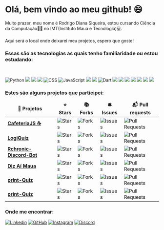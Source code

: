 <h1>Olá, bem vindo ao meu github! 😄</h1>

<p>Muito prazer, meu nome é Rodrigo Diana Siqueira, estou cursando Ciência da Computação👨‍💻 no IMT(Instituto Mauá e Tecnologia)💻.<br>
  <br>Aqui será o local onde deixarei meu projetos, espero que goste!</p>

<h3>Essas são as tecnologias as quais tenho familiaridade ou estou estudando:</h3> <br>

<p>
<img src="https://img.shields.io/badge/Python-3776AB?style=for-the-badge&logo=python&logoColor=white" alt="Python">
<img src="https://img.shields.io/badge/Heroku-430098?style=for-the-badge&logo=heroku&logoColor=white">
<img src="https://img.shields.io/badge/GIT-E44C30?style=for-the-badge&logo=git&logoColor=white">
<img src="https://img.shields.io/badge/HTML5-E34F26?style=for-the-badge&logo=html5&logoColor=white">
<img src="https://img.shields.io/badge/CSS-239120?&style=for-the-badge&logo=css3&logoColor=white" alt="CSS">
<img src="https://img.shields.io/badge/JavaScript-F7DF1E?style=for-the-badge&logo=javascript&logoColor=black" alt="JavaScript">
<img src="https://img.shields.io/badge/Java-ED8B00?style=for-the-badge&logo=java&logoColor=white">
<img src="https://img.shields.io/badge/MySQL-005C84?style=for-the-badge&logo=mysql&logoColor=white">
<img src="https://img.shields.io/badge/Dart-0175C2?style=for-the-badge&logo=dart&logoColor=white" alt="Dart">
<img src="https://img.shields.io/badge/Flutter-02569B?style=for-the-badge&logo=flutter&logoColor=white">
<img src="https://img.shields.io/badge/Visual_Studio_Code-0078D4?style=for-the-badge&logo=visual%20studio%20code&logoColor=white">
<img src="https://img.shields.io/badge/Figma-F24E1E?style=for-the-badge&logo=figma&logoColor=white">
<img src="https://img.shields.io/badge/React_Router-CA4245?style=for-the-badge&logo=react-router&logoColor=white">
<img src="https://img.shields.io/badge/Bootstrap-563D7C?style=for-the-badge&logo=bootstrap&logoColor=white">
<img src="https://img.shields.io/badge/Angular-DD0031?style=for-the-badge&logo=angular&logoColor=white">
<img src="https://img.shields.io/badge/React-20232A?style=for-the-badge&logo=react&logoColor=61DAFB">

</p>


<h3> Estes são alguns projetos que participei:
  <table>
  <thead align="center">
    <tr border: none;>
      <td><b>🎁 Projetos</b></td>
      <td><b>⭐ Stars</b></td>
      <td><b>📚 Forks</b></td>
      <td><b>🛎 Issues</b></td>
      <td><b>📬 Pull requests</b></td>
    </tr>
  </thead>
  <tbody>
    <tr>
      <td><a href="https://github.com/Rodrigosiq03/CafeteriaJS"><b>CafeteriaJS ☕</b></a></td>
      <td><img alt="Stars" src="https://img.shields.io/github/stars/Rodrigosiq03/CafeteriaJS?style=flat-square&labelColor=343b41"/></td>
      <td><img alt="Forks" src="https://img.shields.io/github/forks/Rodrigosiq03/CafeteriaJS?style=flat-square&labelColor=343b41"/></td>
      <td><img alt="Issues" src="https://img.shields.io/github/issues/Rodrigosiq03/CafeteriaJS?style=flat-square&labelColor=343b41"/></td>
      <td><img alt="Pull Requests" src="https://img.shields.io/github/issues-pr/Rodrigosiq03/CafeteriaJS?style=flat-square&labelColor=343b41"/></td>
    </tr>
    <tr>
      <td><a href="https://github.com/Rodrigosiq03/LogiQuiz"><b>LogiQuiz</b></a></td>
      <td><img alt="Stars" src="https://img.shields.io/github/stars/Rodrigosiq03/LogiQuiz?style=flat-square&labelColor=343b41"/></td>
      <td><img alt="Forks" src="https://img.shields.io/github/forks/Rodrigosiq03/LogiQuiz?style=flat-square&labelColor=343b41"/></td>
      <td><img alt="Issues" src="https://img.shields.io/github/issues/Rodrigosiq03/LogiQuiz?style=flat-square&labelColor=343b41"/></td>
      <td><img alt="Pull Requests" src="https://img.shields.io/github/issues-pr/Roddrigosiq03/LogiQuiz?style=flat-square&labelColor=343b41"/></td>
    </tr>
    <tr>
      <td><a href="https://github.com/Rodrigosiq03/Rchronic-Discord-Bot"><b>Rchronic-Discord-Bot</b></a></td>
      <td><img alt="Stars" src="https://img.shields.io/github/stars/Rodrigosiq03/Rchronic-Discord-Bot?style=flat-square&labelColor=343b41"/></td>
      <td><img alt="Forks" src="https://img.shields.io/github/forks/Rodrigosiq03/Rchronic-Discord-Bot?style=flat-square&labelColor=343b41"/></td>
      <td><img alt="Issues" src="https://img.shields.io/github/issues/Rodrigosiq03/Rchronic-Discord-Bot?style=flat-square&labelColor=343b41"/></td>
      <td><img alt="Pull Requests" src="https://img.shields.io/github/issues-pr/Roddrigosiq03/Rchronic-Discord-Bot?style=flat-square&labelColor=343b41"/></td>
    </tr>
    <tr>
      <td><a href="https://github.com/BRUNO-FEVE/Diz_Ai_Maua"><b>Diz Aí Maua</b></a></td>
      <td><img alt="Stars" src="https://img.shields.io/github/stars/BRUNO-FEVE/Diz_Ai_Maua?style=flat-square&labelColor=343b41"/></td>
      <td><img alt="Forks" src="https://img.shields.io/github/forks/BRUNO-FEVE/Diz_Ai_Maua?style=flat-square&labelColor=343b41"/></td>
      <td><img alt="Issues" src="https://img.shields.io/github/issues/BRUNO-FEVE/Diz_Ai_Maua?style=flat-square&labelColor=343b41"/></td>
      <td><img alt="Pull Requests" src="https://img.shields.io/github/issues-pr/BRUNO-FEVE/Diz_Ai_Maua?style=flat-square&labelColor=343b41"/></td>
    </tr>
    <tr>
      <td><a href="https://github.com/Bidetti/print-Quiz"><b>print-Quiz</b></a></td>
      <td><img alt="Stars" src="https://img.shields.io/github/stars/Bidetti/print-Quiz?style=flat-square&labelColor=343b41"/></td>
      <td><img alt="Forks" src="https://img.shields.io/github/forks/Bidetti/print-Quiz?style=flat-square&labelColor=343b41"/></td>
      <td><img alt="Issues" src="https://img.shields.io/github/issues/Bidetti/print-Quiz?style=flat-square&labelColor=343b41"/></td>
      <td><img alt="Pull Requests" src="https://img.shields.io/github/issues-pr/Bidetti/print-Quiz?style=flat-square&labelColor=343b41"/></td>
    </tr>
    <tr>
      <td><a href="github.com/Rodrigosiq03/ReactCafeteriaDevJS"><b>print-Quiz</b></a></td>
      <td><img alt="Stars" src="https://img.shields.io/github/stars/Rodrigosiq03/ReactCafeteriaDevJS?style=flat-square&labelColor=343b41"/></td>
      <td><img alt="Forks" src="https://img.shields.io/github/forks/Rodrigosiq03/ReactCafeteriaDevJS?style=flat-square&labelColor=343b41"/></td>
      <td><img alt="Issues" src="https://img.shields.io/github/issues/Rodrigosiq03/ReactCafeteriaDevJS?style=flat-square&labelColor=343b41"/></td>
      <td><img alt="Pull Requests" src="https://img.shields.io/github/issues-pr/Rodrigosiq03/ReactCafeteriaDevJS?style=flat-square&labelColor=343b41"/></td>
    </tr>
    
  </tbody>
</table>
  
<h3>Onde me encontrar:</h3>

<p>  
<a href="https://www.linkedin.com/in/rodrigo-siqueira-76955822b/" target="_blank"><img alt="Linkedin" src="https://img.shields.io/badge/LinkedIn-0077B5?style=for-the-badge&logo=linkedin&logoColor=white"></a>
<a href="https://github.com/Rodrigosiq03" target="_blank"><img alt="GitHub" src="https://img.shields.io/badge/GitHub-100000?style=for-the-badge&logo=github&logoColor=white"></a>
<a href="https://instagram.com/rodrigo_0.3" target="_blank"><img alt="Instagram" src="https://img.shields.io/badge/Instagram-E4405F?style=for-the-badge&logo=instagram&logoColor=white"></a>
<a href="https://discordapp.com/users/229587451536998400" target="_blank"><img alt="Discord" src="https://img.shields.io/badge/Discord-7289DA?style=for-the-badge&logo=discord&logoColor=white"></a>
    

